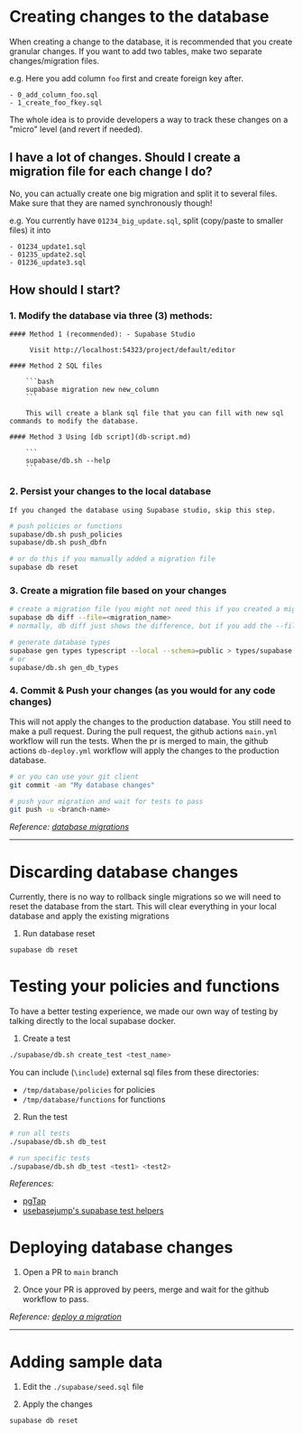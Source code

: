 # Creating changes to the database

When creating a change to the database, it is recommended that you create granular changes. If you want to add two tables, make two separate changes/migration files.

e.g. Here you add column `foo` first and create foreign key after.

    - 0_add_column_foo.sql
    - 1_create_foo_fkey.sql

The whole idea is to provide developers a way to track these changes on a "micro" level (and revert if needed).

## I have a lot of changes. Should I create a migration file for each change I do?

No, you can actually create one big migration and split it to several files. Make sure that they are named synchronously though!

e.g. You currently have `01234_big_update.sql`, split (copy/paste to smaller files) it into

    - 01234_update1.sql
    - 01235_update2.sql
    - 01236_update3.sql

## How should I start?

### 1. Modify the database via three (3) methods:

    #### Method 1 (recommended): - Supabase Studio

         Visit http://localhost:54323/project/default/editor

    #### Method 2 SQL files

        ```bash
        supabase migration new new_column
        ```

        This will create a blank sql file that you can fill with new sql commands to modify the database.

    #### Method 3 Using [db script](db-script.md)

        ```
        supabase/db.sh --help
        ```

### 2. Persist your changes to the local database

    If you changed the database using Supabase studio, skip this step.

```bash
# push policies or functions
supabase/db.sh push_policies
supabase/db.sh push_dbfn

# or do this if you manually added a migration file
supabase db reset
```

### 3. Create a migration file based on your changes

```bash
# create a migration file (you might not need this if you created a migration manually)
supabase db diff --file=<migration_name>
# normally, db diff just shows the difference, but if you add the --file flag, it will create a migration file for you

# generate database types
supabase gen types typescript --local --schema=public > types/supabase.ts
# or
supabase/db.sh gen_db_types
```

### 4. Commit & Push your changes (as you would for any code changes)

This will not apply the changes to the production database. You still need to make a pull request.
During the pull request, the github actions `main.yml` workflow will run the tests.
When the pr is merged to main, the github actions `db-deploy.yml` workflow will apply the changes to the production database.

```bash
# or you can use your git client
git commit -am "My database changes"

# push your migration and wait for tests to pass
git push -u <branch-name>
```

_Reference: [database migrations](https://supabase.com/docs/guides/cli/local-development#database-migrations)_

---

# Discarding database changes

Currently, there is no way to rollback single migrations so we will need to reset the database from the start.
This will clear everything in your local database and apply the existing migrations

1. Run database reset

```bash
supabase db reset
```

# Testing your policies and functions

To have a better testing experience, we made our own way of testing by talking directly to the local supabase docker.

1. Create a test

```bash
./supabase/db.sh create_test <test_name>
```

You can include (`\include`) external sql files from these directories:

-   `/tmp/database/policies` for policies
-   `/tmp/database/functions` for functions

2. Run the test

```bash
# run all tests
./supabase/db.sh db_test

# run specific tests
./supabase/db.sh db_test <test1> <test2>
```

_References:_

-   [pgTap](https://pgtap.org/documentation.html)
-   [usebasejump's supabase test helpers](https://github.com/usebasejump/supabase-test-helpers)

# Deploying database changes

1. Open a PR to `main` branch

2. Once your PR is approved by peers, merge and wait for the github workflow to pass.

_Reference: [deploy a migration](https://supabase.com/docs/guides/cli/managing-environments#deploy-a-migration)_

---

# Adding sample data

1. Edit the `./supabase/seed.sql` file

2. Apply the changes

```bash
supabase db reset
```
